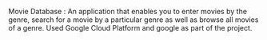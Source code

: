 Movie Database :
An application that enables you to enter movies by the genre, search for a movie by a particular genre as well as browse all movies of a genre.
Used Google Cloud Platform and google as  part of the project.
